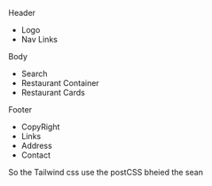 Header <br />

 <ul>
     <li>Logo</li>
     <li>Nav Links</li>
 </ul>

Body <br />

 <ul>
     <li>Search</li>
     <li>Restaurant Container</li>
     <li>Restaurant Cards</li>
 </ul>

Footer <br />

 <ul>
     <li>CopyRight</li>
     <li>Links</li>
     <li>Address</li>
     <li>Contact</li>
 </ul>

So the Tailwind css use the postCSS bheied the sean
